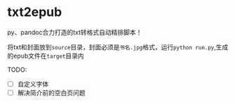 # txt2epub

py、pandoc合力打造的txt转格式自动精排脚本！

将txt和封面放到`source`目录，封面必须是`书名.jpg`格式，运行`python run.py`,生成的epub文件在`target`目录内

TODO:
- [ ] 自定义字体
- [ ] 解决简介前的空白页问题
